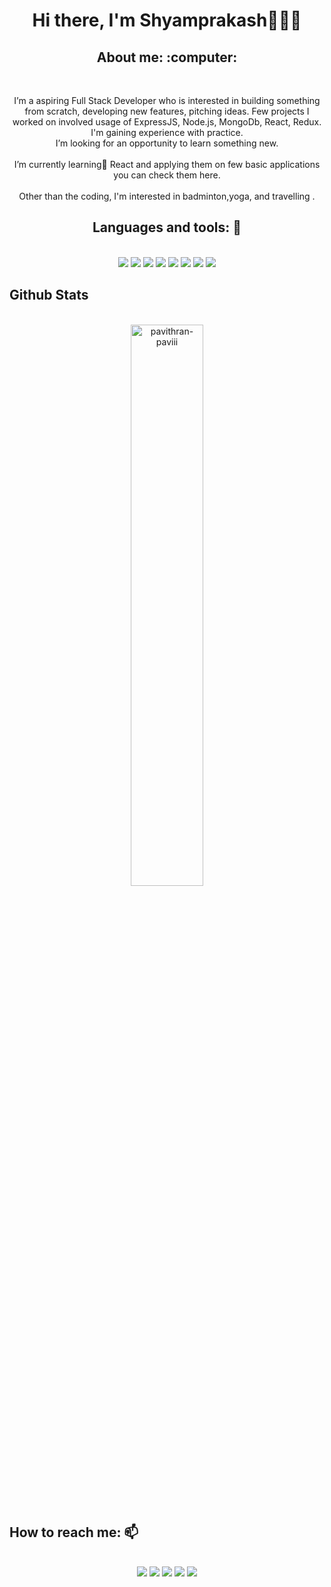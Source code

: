 <h1 align="center">Hi there, I'm Shyamprakash👨🏻‍💻</h1>

<h2 align="center">About me: :computer:	</h2>
<br/>
<p align="center">I’m a aspiring Full Stack Developer who is interested in building something from scratch, developing new features, pitching ideas. Few projects I worked on involved usage of ExpressJS, Node.js, MongoDb, React, Redux. I'm gaining experience with practice.<br/> I’m looking for an opportunity to learn something new. <br/> <br/> I’m currently learning🌱 React and applying them on few basic applications you can check them here.<br/> <br/>
  Other than the coding, I'm interested in badminton,yoga, and travelling .</p>
<h2 align="center">Languages and tools: 🧰</h2>
<br/>
<div align="center">
  <img src="https://img.shields.io/badge/Git-F05032?style=for-the-badge&logo=git&logoColor=white" />

  <img src="https://img.shields.io/badge/HTML5-E34F26?style=for-the-badge&logo=html5&logoColor=white" />
  <img src="https://img.shields.io/badge/CSS3-1572B6?style=for-the-badge&logo=css3&logoColor=white" />
  <img src="https://img.shields.io/badge/JavaScript-323330?style=for-the-badge&logo=javascript&logoColor=F7DF1E" />
  <img src="https://img.shields.io/badge/MongoDB-4EA94B?style=for-the-badge&logo=mongodb&logoColor=white" />
<!--   <img src="https://img.shields.io/badge/redis-%23DD0031.svg?&style=for-the-badge&logo=redis&logoColor=white" /> -->
  <img src="https://img.shields.io/badge/React-20232A?style=for-the-badge&logo=react&logoColor=61DAFB" />
  <img src="https://img.shields.io/badge/Git-F05032?style=for-the-badge&logo=git&logoColor=white" />
  <img src="https://img.shields.io/badge/Redux-593D88?style=for-the-badge&logo=redux&logoColor=white" />
</div>

## Github Stats
<br/>
<div align="center">
<!-- <a href="https://github.com/pavithran-paviii"></a> -->
<div display="flex" align="center">
  <img width="48%" src="https://github-readme-streak-stats.herokuapp.com/?user=pavithran-paviii&theme=dark&hide_border=true" alt="pavithran-paviii" />
<!-- <img  width="48%" src="https://github-readme-stats.vercel.app/api?username=pavithran-paviii&show_icons=true&theme=dark&hide_border=true&locale=en" alt="pavithran-paviii" />   -->
</div> 
<br/>
<!-- <div align="center" display="flex">
   <img align="center" src="https://github-readme-stats.vercel.app/api/top-langs/?username=pavithran-paviii&show_icons=true&theme=dark&langs_count=8&count_private=true&card_width=280" height="220px"/>
</div>
   -->
</div> 

## How to reach me: 📫
<br/>
<div align="center" display="flex">
  <a target="_blank" href="https://www.linkedin.com/in/pavithranpavi/"> <img src="https://img.shields.io/badge/LinkedIn-0077B5?style=for-the-badge&logo=linkedin&logoColor=white" /></a>
  <a target="_blank" href="https://twitter.com/pavithranr65"><img src="https://img.shields.io/badge/Twitter-1DA1F2?style=for-the-badge&logo=twitter&logoColor=white" /></a>
  <a target="_blank" href="mailto: pavithranr65@gmail.com"><img src="https://img.shields.io/badge/Gmail-D14836?style=for-the-badge&logo=gmail&logoColor=white" /></a>
  <a target="_blank" href="https://github.com/pavithran-paviii"><img src="https://img.shields.io/badge/GitHub-100000?style=for-the-badge&logo=github&logoColor=white" /></a>
  <a target="_blank" href="https://pavithran-r.netlify.app/"><img src="https://img.shields.io/badge/Portfolio-1DA1F2?style=for-the-badge&logo=portfolio&logoColor=white" /></a>
</div>
